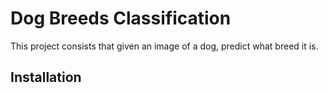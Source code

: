 # Dog Breeds Classification

This project consists that given an image of a dog, predict what breed it is.

## Installation


